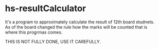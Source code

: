# hs-resultCalculator

It's a program to approximately calculate the result of 12th board studnets. As of the board changed the rule how the marks will be counted that is where this progrmas comes.


THIS IS NOT FULLY DONE, USE IT CAREFULLY.
